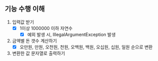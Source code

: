 ## 기능 수행 이해
1. 입력값 받기
   - [x] 1이상 1000000 이하 자연수
     - [x] 예외 발생 시, IllegalArgumentException 발생
2. 금액별 돈 갯수 계산하기
    - [x] 오만원, 만원, 오천원, 천원, 오백원, 백원, 오십원, 십원, 일원 순으로 변환
3. 변환한 값 문자열로 출력하기